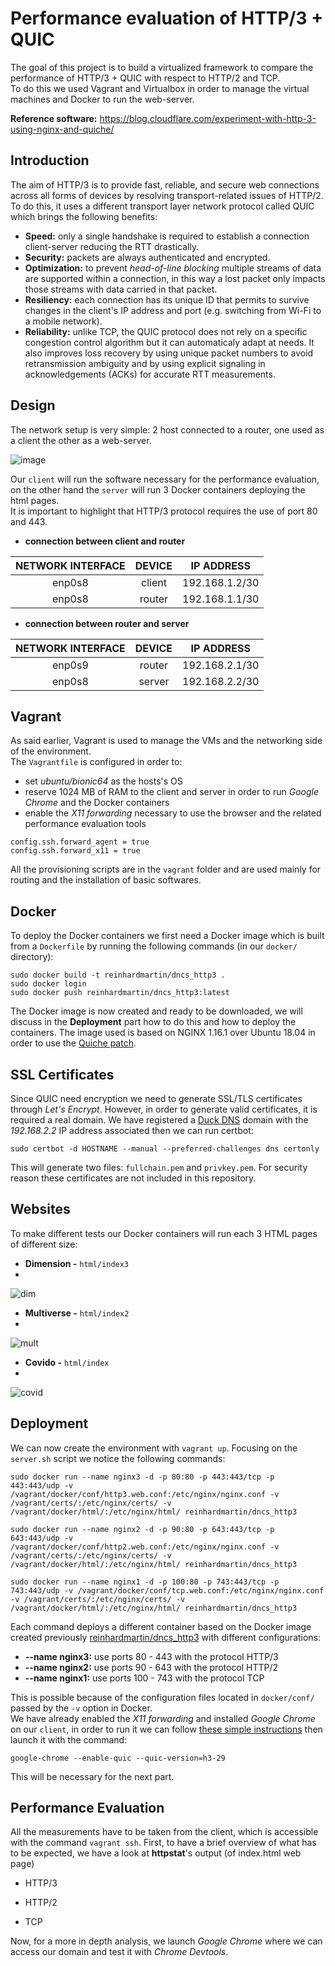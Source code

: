# Performance evaluation of HTTP/3 + QUIC
The goal of this project is to build a virtualized framework to compare the performance of HTTP/3 + QUIC with respect to HTTP/2 and TCP.                          
To do this we used Vagrant and Virtualbox in order to manage the virtual machines and Docker to run the web-server.

**Reference software:** https://blog.cloudflare.com/experiment-with-http-3-using-nginx-and-quiche/

## Introduction
The aim of HTTP/3 is to provide fast, reliable, and secure web connections across all forms of devices by resolving transport-related issues of HTTP/2. 
To do this, it uses a different transport layer network protocol called QUIC which brings the following benefits:
- **Speed:** only a single handshake is required to establish a connection client-server reducing the RTT drastically.
- **Security:** packets are always authenticated and encrypted.
- **Optimization:** to prevent _head-of-line blocking_ multiple streams of data are supported within a connection, in this way a lost packet only impacts those streams with data
carried in that packet.
- **Resiliency:** each connection has its unique ID that permits to survive changes in the client's IP address and port (e.g. switching from Wi-Fi to a mobile network).
- **Reliability:** unlike TCP, the QUIC protocol does not rely on a specific congestion control algorithm but it can automaticaly adapt at needs. It also improves loss recovery by
using unique packet numbers to avoid retransmission ambiguity and by using explicit signaling in acknowledgements (ACKs) for accurate RTT measurements. 

## Design
The network setup is very simple: 2 host connected to a router, one used as a client the other as a web-server.

![image](https://user-images.githubusercontent.com/91339156/140618029-a341ca21-3cb9-4e5f-b7f7-c63e3d7be3c8.png)

Our `client` will run the software necessary for the performance evaluation, on the other hand the `server` will run 3 Docker containers deploying the html pages.    
It is important to highlight that HTTP/3 protocol requires the use of port 80 and 443.

- **connection between client and router**

| NETWORK INTERFACE | DEVICE | IP ADDRESS |
| :---: | :---: | :---: |
| enp0s8 | client | 192.168.1.2/30 |
| enp0s8 | router | 192.168.1.1/30 |

- **connection between router and server**

| NETWORK INTERFACE | DEVICE | IP ADDRESS |
| :---: | :---: | :---: |
| enp0s9 | router | 192.168.2.1/30 |
| enp0s8 | server | 192.168.2.2/30 |

## Vagrant
As said earlier, Vagrant is used to manage the VMs and the networking side of the environment.                    
The `Vagrantfile` is configured in order to:
- set _ubuntu/bionic64_ as the hosts's OS
- reserve 1024 MB of RAM to the client and server in order to run _Google Chrome_ and the Docker containers
- enable the _X11 forwarding_ necessary to use the browser and the related performance evaluation tools
```
config.ssh.forward_agent = true
config.ssh.forward_x11 = true
```

All the provisioning scripts are in the `vagrant` folder and are used mainly for routing and the installation of basic softwares.

## Docker
To deploy the Docker containers we first need a Docker image which is built from a `Dockerfile` by running the following commands (in our `docker/` directory):
```
sudo docker build -t reinhardmartin/dncs_http3 .
sudo docker login
sudo docker push reinhardmartin/dncs_http3:latest
```
The Docker image is now created and ready to be downloaded, we will discuss in the **Deployment** part how to do this and how to deploy the containers.
The image used is based on NGINX 1.16.1 over Ubuntu 18.04 in order to use the [Quiche patch](https://blog.cloudflare.com/experiment-with-http-3-using-nginx-and-quiche/).

## SSL Certificates
Since QUIC need encryption we need to generate SSL/TLS certificates through _Let's Encrypt_. However, in order to generate valid certificates, it is required a real domain.
We have registered a [Duck DNS](https://www.duckdns.org/) domain with the _192.168.2.2_ IP address associated then we can run certbot:
```
sudo certbot -d HOSTNAME --manual --preferred-challenges dns certonly
```
This will generate two files: `fullchain.pem` and `privkey.pem`.
For security reason these certificates are not included in this repository.

## Websites
To make different tests our Docker containers will run each 3 HTML pages of different size:
- **Dimension -** `html/index3`
- 
![dim](https://user-images.githubusercontent.com/91339156/140986874-1c71f6f1-5b4d-4487-8238-e4155e976609.PNG)


- **Multiverse -** `html/index2`
- 
![mult](https://user-images.githubusercontent.com/91339156/140986895-0999898e-a35b-47b5-9652-4ba26c58ed60.PNG)


- **Covido -** `html/index`
- 
![covid](https://user-images.githubusercontent.com/91339156/140986905-e8ffa2b2-d7c5-474a-a67c-7241095dea07.PNG)


## Deployment
We can now create the environment with `vagrant up`. Focusing on the `server.sh` script we notice the following commands:
```
sudo docker run --name nginx3 -d -p 80:80 -p 443:443/tcp -p 443:443/udp -v /vagrant/docker/conf/http3.web.conf:/etc/nginx/nginx.conf -v /vagrant/certs/:/etc/nginx/certs/ -v /vagrant/docker/html/:/etc/nginx/html/ reinhardmartin/dncs_http3

sudo docker run --name nginx2 -d -p 90:80 -p 643:443/tcp -p 643:443/udp -v /vagrant/docker/conf/http2.web.conf:/etc/nginx/nginx.conf -v /vagrant/certs/:/etc/nginx/certs/ -v /vagrant/docker/html/:/etc/nginx/html/ reinhardmartin/dncs_http3

sudo docker run --name nginx1 -d -p 100:80 -p 743:443/tcp -p 743:443/udp -v /vagrant/docker/conf/tcp.web.conf:/etc/nginx/nginx.conf -v /vagrant/certs/:/etc/nginx/certs/ -v /vagrant/docker/html/:/etc/nginx/html/ reinhardmartin/dncs_http3
```
Each command deploys a different container based on the Docker image created previously [reinhardmartin/dncs_http3](https://hub.docker.com/r/reinhardmartin/dncs_http3) with
different configurations:
- **--name nginx3:** use ports 80 - 443 with the protocol HTTP/3
- **--name nginx2:** use ports 90 - 643 with the protocol HTTP/2
- **--name nginx1:** use ports 100 - 743 with the protocol TCP

This is possible because of the configuration files located in `docker/conf/` passed by the `-v` option in Docker.                      
We have already enabled the _X11 forwarding_ and installed _Google Chrome_ on our `client`, in order to run it we can follow [these simple
instructions](https://jcook0017.medium.com/how-to-enable-x11-forwarding-in-windows-10-on-a-vagrant-virtual-box-running-ubuntu-d5a7b34363f) then launch it with the command:
```
google-chrome --enable-quic --quic-version=h3-29
```
This will be necessary for the next part.

## Performance Evaluation
All the measurements have to be taken from the client, which is accessible with the command `vagrant ssh`.
First, to have a brief overview of what has to be expected, we have a look at **httpstat**'s output (of index.html web page)
- HTTP/3



- HTTP/2


- TCP


Now, for a more in depth analysis, we launch _Google Chrome_ where we can access our domain and test it with _Chrome Devtools_.
